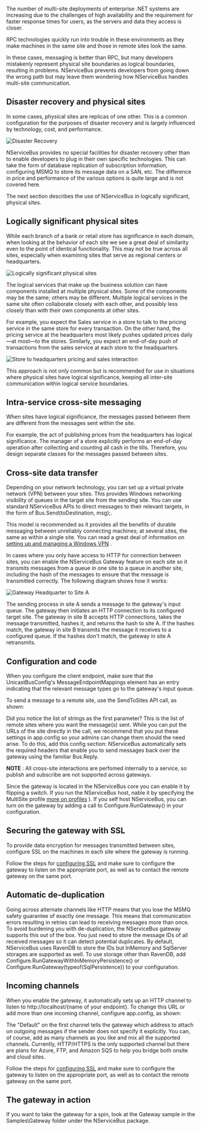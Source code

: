 <!--
title: "The Gateway And Multi-Site Distribution"
tags: 
-->
The number of multi-site deployments of enterprise .NET systems are increasing due to the challenges of high availability and the requirement for faster response times for users, as the servers and data they access is closer. 

RPC technologies quickly run into trouble in these environments as they make machines in the same site and those in remote sites look the same.

In these cases, messaging is better than RPC, but many developers mistakenly represent physical site boundaries as logical boundaries, resulting in problems. NServiceBus prevents developers from going down the wrong path but may leave them wondering how NServiceBus handles multi-site communication.

Disaster recovery and physical sites
------------------------------------

In some cases, physical sites are replicas of one other. This is a common configuration for the purposes of disaster recovery and is largely influenced by technology, cost, and performance.

![Disaster Recovery](https://particular.blob.core.windows.net/media/Default/images/disaster_recovery.png)

NServiceBus provides no special facilities for disaster recovery other than to enable developers to plug in their own specific technologies. This can take the form of database replication of subscription information, configuring MSMQ to store its message data on a SAN, etc. The difference in price and performance of the various options is quite large and is not covered here.

The next section describes the use of NServiceBus in logically significant, physical sites.

Logically significant physical sites
------------------------------------

While each branch of a bank or retail store has significance in each domain, when looking at the behavior of each site we see a great deal of similarity even to the point of identical functionality. This may not be true across all sites, especially when examining sites that serve as regional centers or headquarters.

![Logically significant physical sites](https://particular.blob.core.windows.net/media/Default/images/distributed_sites.png)

The logical services that make up the business solution can have components installed at multiple physical sites. Some of the components may be the same; others may be different. Multiple logical services in the same site often collaborate closely with each other, and possibly less closely than with their own components at other sites.

For example, you expect the Sales service in a store to talk to the pricing service in the same store for every transaction. On the other hand, the pricing service at the headquarters most likely pushes updated prices daily—at most—to the stores. Similarly, you expect an end-of-day push of transactions from the sales service at each store to the headquarters.

![Store to headquarters pricing and sales interaction](https://particular.blob.core.windows.net/media/Default/images/store_to_headquarters_pricing_and_sales.png)

This approach is not only common but is recommended for use in situations where physical sites have logical significance, keeping all inter-site communication within logical service boundaries.

Intra-service cross-site messaging
----------------------------------

When sites have logical significance, the messages passed between them are different from the messages sent within the site.

For example, the act of publishing prices from the headquarters has logical significance. The manager of a store explicitly performs an end-of-day operation after collecting and counting all cash in the tills. Therefore, you design separate classes for the messages passed between sites.

Cross-site data transfer
------------------------

Depending on your network technology, you can set up a virtual private network (VPN) between your sites. This provides Windows networking visibility of queues in the target site from the sending site. You can use standard NServiceBus APIs to direct messages to their relevant targets, in the form of Bus.Send(toDestination, msg);.

This model is recommended as it provides all the benefits of durable messaging between unreliably connecting machines; at several sites, the same as within a single site. You can read a great deal of information on [setting up and managing a Windows VPN](http://technet.microsoft.com/en-us/network/bb545442.aspx) .

In cases where you only have access to HTTP for connection between sites, you can enable the NServiceBus Gateway feature on each site so it transmits messages from a queue in one site to a queue in another site, including the hash of the messages to ensure that the message is transmitted correctly. The following diagram shows how it works:

![Gateway Headquarter to Site A](https://particular.blob.core.windows.net/media/Default/images/GatewayHeadquarterToSiteA.png)

The sending process in site A sends a message to the gateway's input queue. The gateway then initiates an HTTP connection to its configured target site. The gateway in site B accepts HTTP connections, takes the message transmitted, hashes it, and returns the hash to site A. If the hashes match, the gateway in site B transmits the message it receives to a configured queue. If the hashes don't match, the gateway in site A retransmits.

Configuration and code
----------------------

When you configure the client endpoint, make sure that the UnicastBusConfig's MessageEndpointMappings element has an entry indicating that the relevant message types go to the gateway's input queue.

To send a message to a remote site, use the SendToSites API call, as shown:

<script src="https://gist.github.com/johnsimons/6026128.js?file=SendToSites.cs"></script> Did you notice the list of strings as the first parameter? This is the list of remote sites where you want the message(s) sent. While you can put the URLs of the site directly in the call, we recommend that you put these settings in app.config so your admins can change them should the need arise. To do this, add this config section:

<script src="https://gist.github.com/johnsimons/6026128.js?file=GatewayConfig.xml"></script> NServiceBus automatically sets the required headers that enable you to send messages back over the gateway using the familiar Bus.Reply.
**NOTE** : All cross-site interactions are perfomed internally to a service, so publish and subscribe are not supported across gateways.

Since the gateway is located in the NServiceBus core you can enable it by flipping a switch. If you run the NServiceBus host, nable it by specifying the MultiSite profile [more on profiles](more-on-profiles) ). If you self host NServiceBus, you can turn on the gateway by adding a call to Configure.RunGateway() in your configuration.

Securing the gateway with SSL
-----------------------------

To provide data encryption for messages transmitted between sites, configure SSL on the machines in each site where the gateway is running.

Follow the steps for [configuring SSL](http://msdn.microsoft.com/en-us/library/ms733768.aspx) and make sure to configure the gateway to listen on the appropriate port, as well as to contact the remote gateway on the same port.

Automatic de-duplication
------------------------

Going across alternate channels like HTTP means that you lose the MSMQ safety guarantee of exactly one message. This means that communication errors resulting in retries can lead to receiving messages more than once. To avoid burdening you with de-duplication, the NServiceBus gateway supports this out of the box. You just need to store the message IDs of all received messages so it can detect potential duplicates. By default, NServiceBus uses RavenDB to store the IDs but InMemory and SqlServer storages are supported as well. To use storage other than RavenDB, add Configure.RunGatewayWithInMemoryPersistence() or Configure.RunGateway(typeof(SqlPersistence)) to your configuration.

Incoming channels
-----------------

When you enable the gateway, it automatically sets up an HTTP channel to listen to http://localhost/{name of your endpoint}. To change this URL or add more than one incoming channel, configure app.config, as shown:

<script src="https://gist.github.com/johnsimons/6026128.js?file=GatewayConfig2.xml"></script> The "Default" on the first channel tells the gateway which address to attach on outgoing messages if the sender does not specify it explicitly. You can, of course, add as many channels as you like and mix all the supported channels. Currently, HTTP/HTTPS is the only supported channel but there are plans for Azure, FTP, and Amazon SQS to help you bridge both onsite and cloud sites.

Follow the steps for [configuring SSL](http://msdn.microsoft.com/en-us/library/ms733768.aspx) and make sure to configure the gateway to listen on the appropriate port, as well as to contact the remote gateway on the same port.

The gateway in action
---------------------

If you want to take the gateway for a spin, look at the Gateway sample in the Samples\\Gateway folder under the NServiceBus package.

